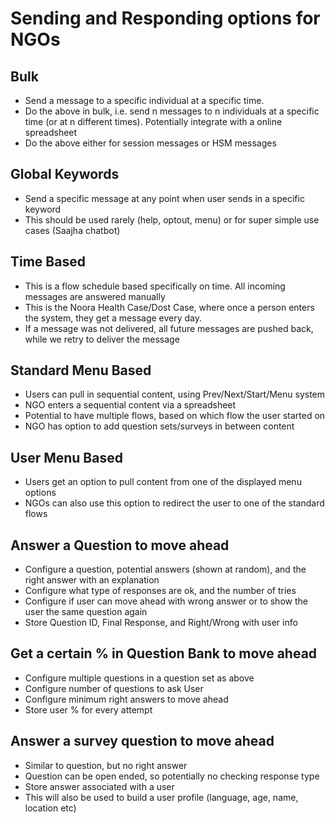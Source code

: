 # Sending and Responding options for NGOs

## Bulk

* Send a message to a specific individual at a specific time.
* Do the above in bulk, i.e. send n messages to n individuals at a specific time
(or at n different times). Potentially integrate with a online spreadsheet
* Do the above either for session messages or HSM messages

## Global Keywords

* Send a specific message at any point when user sends in a specific keyword
* This should be used rarely (help, optout, menu) or for super simple use cases (Saajha chatbot)

## Time Based

* This is a flow schedule based specifically on time. All incoming messages are answered manually
* This is the Noora Health Case/Dost Case, where once a person enters the system, they get a message every day.
* If a message was not delivered, all future messages are pushed back, while we retry to deliver the message

## Standard Menu Based

* Users can pull in sequential content, using Prev/Next/Start/Menu system
* NGO enters a sequential content via a spreadsheet
* Potential to have multiple flows, based on which flow the user started on
* NGO has option to add question sets/surveys in between content

## User Menu Based

* Users get an option to pull content from one of the displayed menu options
* NGOs can also use this option to redirect the user to one of the standard flows

## Answer a Question to move ahead

* Configure a question, potential answers (shown at random), and the
right answer with an explanation
* Configure what type of responses are ok, and the number of tries
* Configure if user can move ahead with wrong answer or to show the user the same
question again
* Store Question ID, Final Response, and Right/Wrong with user info

## Get a certain % in Question Bank to move ahead

* Configure multiple questions in a question set as above
* Configure number of questions to ask User
* Configure minimum right answers to move ahead
* Store user % for every attempt

## Answer a survey question to move ahead

* Similar to question, but no right answer
* Question can be open ended, so potentially no checking response type
* Store answer associated with a user
* This will also be used to build a user profile (language, age, name, location etc)
